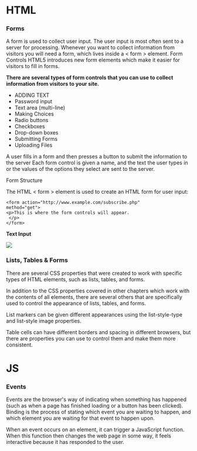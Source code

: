 # HTML 

### Forms 
A  form is used to collect user input. The user input is most often sent to a server for processing. 
Whenever you want to collect information from visitors you will need a form, which lives inside a < form > element.
Form Controls 
HTML5 introduces new form elements which make it  easier for visitors to fill in forms.

**There are several types of form controls that you can use to collect information from visitors to your site.**

- ADDING TEXT
- Password input
- Text area (multi-line)
- Making Choices
- Radio buttons
- Checkboxes
- Drop-down boxes 
- Submitting Forms
- Uploading Files

A user fills in a form and then presses a button to submit the information to the server
Each form control is given a name, and the text the user types in or the values of the options they select are sent to the server.

Form Structure


The HTML < form > element is used to create an HTML form for user input:
```
<form action="http://www.example.com/subscribe.php"
method="get">
<p>This is where the form controls will appear.
 </p>
</form>
```

**Text Input**


![](https://miro.medium.com/max/1280/1*7dd2MZ78ekF3bA3N0Jlvmw.gif)

### Lists, Tables & Forms

There are several CSS properties that were created to work with specific types of HTML elements, such as lists, tables,
and forms.

In addition to the CSS properties covered in other chapters which work with the contents of all elements, there are several others that are specifically used to
control the appearance of lists, tables, and forms.

List markers can be given different appearances using the list-style-type and list-style image properties.

Table cells can have different borders and spacing in different browsers, but there are properties you can
use to control them and make them more consistent. 

# JS 

### Events

Events are the browser's way of indicating when something has happened (such as when a page has finished loading or a button has been clicked). Binding is the process of stating which event you are
waiting to happen, and which element you are waiting for that event to happen upon. 

When an event occurs on an element, it can trigger a JavaScript function. When this function then changes the web page in some way, it feels interactive because
it has responded to the user. 

